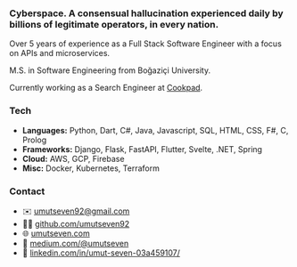 ### Cyberspace. A consensual hallucination experienced daily by billions of legitimate operators, in every nation.

Over 5 years of experience as a Full Stack Software Engineer with a focus on APIs and microservices.

M.S. in Software Engineering from Boğaziçi University.

Currently working as a Search Engineer at [Cookpad](https://www.cookpadteam.com/).

### Tech

* **Languages:** Python, Dart, C#, Java, Javascript, SQL, HTML, CSS, F#, C, Prolog
* **Frameworks:** Django, Flask, FastAPI, Flutter, Svelte, .NET, Spring
* **Cloud:** AWS, GCP, Firebase
* **Misc:** Docker, Kubernetes, Terraform

### Contact

- ✉️ [umutseven92@gmail.com](mailto:umutseven92@gmail.com)
- 👨‍💻 [github.com/umutseven92](github.com/umutseven92)
- 🌐 [umutseven.com](https://umutseven.com)
- 📰 [medium.com/@umutseven](https://medium.com/@umutseven)
- 👔 [linkedin.com/in/umut-seven-03a459107/](https://www.linkedin.com/in/umut-seven-03a459107/)
